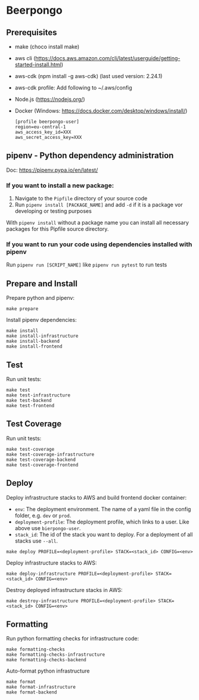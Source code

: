 # Beerpongo

## Prerequisites
- make (choco install make)
- aws cli (https://docs.aws.amazon.com/cli/latest/userguide/getting-started-install.html)
- aws-cdk (npm install -g aws-cdk) (last used version: 2.24.1)
- aws-cdk profile: Add following to ~/.aws/config
- Node.js (https://nodejs.org/)
- Docker (Windows: https://docs.docker.com/desktop/windows/install/)

  ```
  [profile beerpongo-user]
  region=eu-central-1
  aws_access_key_id=XXX
  aws_secret_access_key=XXX
  ```


## pipenv - Python dependency administration
Doc: https://pipenv.pypa.io/en/latest/

### If you want to install a new package:
1. Navigate to the `Pipfile` directory of your source code
2. Run `pipenv install [PACKAGE_NAME]` and add `-d` if it is a package vor developing or testing purposes

With `pipenv install` without a package name you can install all necessary packages for this Pipfile source directory.

### If you want to run your code using dependencies installed with pipenv
Run `pipenv run [SCRIPT_NAME]` like `pipenv run pytest` to run tests


## Prepare and Install
Prepare python and pipenv:
```
make prepare
```
Install pipenv dependencies:
```
make install
make install-infrastructure
make install-backend
make install-frontend
```


## Test
Run unit tests:
```
make test
make test-infrastructure
make test-backend
make test-frontend
```


## Test Coverage
Run unit tests:
```
make test-coverage
make test-coverage-infrastructure
make test-coverage-backend
make test-coverage-frontend
```


## Deploy
Deploy infrastructure stacks to AWS and build frontend docker container:
- `env`: The deployment environment. The name of a yaml file in the config folder, e.g. `dev` or `prod`.
- `deployment-profile`: The deployment profile, which links to a user. Like above use `bierpongo-user`.
- `stack_id`: The id of the stack you want to deploy. For a deployment of all stacks use `--all`.
```
make deploy PROFILE=<deployment-profile> STACK=<stack_id> CONFIG=<env>
```
Deploy infrastructure stacks to AWS:
```
make deploy-infrastructure PROFILE=<deployment-profile> STACK=<stack_id> CONFIG=<env>
```



Destroy deployed infrastructure stacks in AWS:
```
make destroy-infrastructure PROFILE=<deployment-profile> STACK=<stack_id> CONFIG=<env>
```


## Formatting
Run python formatting checks for infrastructure code:
```
make formatting-checks
make formatting-checks-infrastructure
make formatting-checks-backend
```
Auto-format python infrastructure 
```
make format
make format-infrastructure
make format-backend
```
